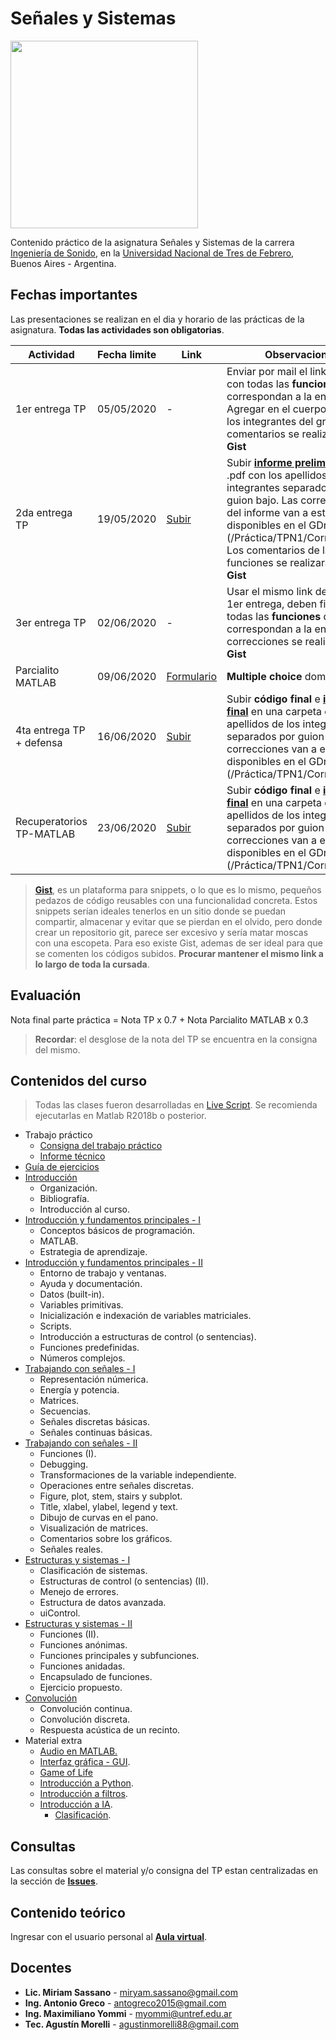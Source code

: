 # Señales y Sistemas

<img src="LogoPractica.png" class="center" width="300"/>

Contenido práctico de la asignatura Señales y Sistemas de la carrera [Ingeniería de Sonido](https://www.untref.edu.ar/carrera/ingenieria-de-sonido), en la [Universidad Nacional de Tres de Febrero](https://www.untref.edu.ar), Buenos Aires - Argentina.

## Fechas importantes
Las presentaciones se realizan en el dia y horario de las prácticas de la asignatura. **Todas las actividades son obligatorias**.

| Actividad | Fecha limite | Link | Observaciones
| ---------- | ---- | ---- | --------- |
| 1er entrega TP | 05/05/2020 | - | Enviar por mail el link de [**Gist**](https://gist.github.com/) con todas las **funciones** que correspondan a la entrega. Agregar en el cuerpo del mail los integrantes del grupo. Los comentarios se realizaran por **Gist** |
| 2da entrega TP | 19/05/2020 | [Subir](https://www.dropbox.com/request/9YcAGMs2enpmEgz4JwPF)| Subir [**informe preliminar**](TP/readme.md) en .pdf con los apellidos de los integrantes separados por guion bajo. Las correcciones del informe van a estar disponibles en el GDrive (/Práctica/TPN1/Correcciones). Los comentarios de las funciones se realizaran por **Gist** |
| 3er entrega TP | 02/06/2020 | - | Usar el mismo link de **Gist** de la 1er entrega, deben figurar todas las **funciones** que correspondan a la entrega. Las correcciones se realizaran por **Gist** |
| Parcialito MATLAB | 09/06/2020 | [Formulario](https://forms.gle/FhRTqopTm7CvU4uk7)| **Multiple choice** domiciliario|
| 4ta entrega TP + defensa | 16/06/2020 |[Subir](https://www.dropbox.com/request/HL7I2C9RxEPRcj8X8d1I) | Subir **código final** e [**informe final**](TP/readme.md) en una carpeta con los apellidos de los integrantes separados por guion bajo. La correcciones van a estar disponibles en el GDrive (/Práctica/TPN1/Correcciones)|
| Recuperatorios TP-MATLAB  | 23/06/2020 |[Subir](https://www.dropbox.com/request/HL7I2C9RxEPRcj8X8d1I) | Subir **código final** e [**informe final**](TP/readme.md)  en una carpeta con los apellidos de los integrantes separados por guion bajo. La correcciones van a estar disponibles en el GDrive (/Práctica/TPN1/Correcciones)|

> [**Gist**](https://help.github.com/es/github/writing-on-github/editing-and-sharing-content-with-gists), es un plataforma para snippets, o lo que es lo mismo, pequeños pedazos de código reusables con una funcionalidad concreta. Estos snippets serían ideales tenerlos en un sitio donde se puedan compartir, almacenar y evitar que se pierdan en el olvido, pero donde crear un repositorio git, parece ser excesivo y sería matar moscas con una escopeta. Para eso existe Gist, ademas de ser ideal para que se comenten los códigos subidos. **Procurar mantener el mismo link a lo largo de toda la cursada**.

## Evaluación
Nota final parte práctica = Nota TP x 0.7 + Nota Parcialito MATLAB x 0.3

> **Recordar**: el desglose de la nota del TP se encuentra en la consigna del mismo.

## Contenidos del curso

> Todas las clases fueron desarrolladas en [Live Script](https://www.mathworks.com/help/matlab/matlab_prog/what-is-a-live-script-or-function.html). Se recomienda ejecutarlas en Matlab R2018b o posterior.

* Trabajo práctico
    * [Consigna del trabajo práctico](TP/consigna_TP.pdf)
    * [Informe técnico](TP/readme.md)
* [Guía de ejercicios](GUIA_DE_EJERCICIOS.pdf)
* [Introducción](https://drive.google.com/file/d/1RZ0z2b058rDOcL5y-iZSmM2msSV9AwRO/view?usp=sharing)
    * Organización.
    * Bibliografía.
    * Introducción al curso.
* [Introducción y fundamentos principales - I](01_Introduccion_y_fundamentos_principales/clase_01_a.pdf)
    * Conceptos básicos de programación.
    * MATLAB.
    * Estrategia de aprendizaje.
* [Introducción y fundamentos principales - II](01_Introduccion_y_fundamentos_principales/clase_01_b.pdf)
    * Entorno de trabajo y ventanas.
    * Ayuda y documentación.
    * Datos (built-in).
    * Variables primitivas.
    * Inicialización e indexación de variables matriciales.
    * Scripts.
    * Introducción a estructuras de control (o sentencias).
    * Funciones predefinidas.
    * Números complejos.
* [Trabajando con señales - I](02_Trabajando_con_señales/clase_02_a.pdf)
    * Representación númerica.
    * Energía y potencia.
    * Matrices.
    * Secuencias.
    * Señales discretas básicas.
    * Señales continuas básicas.
* [Trabajando con señales - II](02_Trabajando_con_señales/clase_02_b.pdf)
    * Funciones (I).
    * Debugging.
    * Transformaciones de la variable independiente.
    * Operaciones entre señales discretas.
    * Figure, plot, stem, stairs y subplot.
    * Title, xlabel, ylabel, legend y text.
    * Dibujo de curvas en el pano.
    * Visualización de matrices.
    * Comentarios sobre los gráficos.
    * Señales reales.
* [Estructuras y sistemas - I](03_Estructuras_y_sistemas/clase_03_a.pdf)
    * Clasificación de sistemas.
    * Estructuras de control (o sentencias) (II).
    * Menejo de errores.
    * Estructura de datos avanzada.
    * uiControl.
* [Estructuras y sistemas - II](03_Estructuras_y_sistemas/clase_03_b.pdf)
    * Funciones (II).
    * Funciones anónimas.
    * Funciones principales y subfunciones.
    * Funciones anidadas.
    * Encapsulado de funciones.
    * Ejercicio propuesto.
* [Convolución](04_Convolucion/clase_04.pdf)
    * Convolución continua.
    * Convolución discreta.
    * Respuesta acústica de un recinto.
* Material extra
    * [Audio en MATLAB.](Material_extra/Audio/LiveScript/ClaseEspecial_Audio.pdf)
    * [Interfaz gráfica - GUI](Material_extra/Gui/LiveScript/ClaseEspecial_UI.pdf).
    * [Game of Life](Material_extra/GameOfLife/gameOfLife.ipynb)
    * [Introducción a Python](https://github.com/infiniemlabs-acustica/python_introduccion).
    * [Introducción a filtros](Material_extra/Filtros/intro_filtros.ipynb).
    * [Introducción a IA](Material_extra/Intro_IA/1_Introducción_IA.pdf).
    	* [Clasificación](Material_extra/Intro_IA/2_Clasificacion.pdf).

## Consultas
Las consultas sobre el material y/o consigna del TP estan centralizadas en la sección de [**Issues**](https://github.com/maxiyommi/signal-systems/issues).

## Contenido teórico
Ingresar con el usuario personal al [**Aula virtual**](https://untrefpresencial.educativa.org/).

## Docentes

* **Lic. Miriam Sassano** - miryam.sassano@gmail.com
* **Ing. Antonio Greco** - antogreco2015@gmail.com
* **Ing. Maximiliano Yommi** - myommi@untref.edu.ar
* **Tec. Agustín Morelli** - agustinmorelli88@gmail.com


